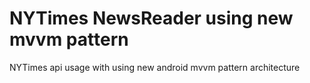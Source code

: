 # NYTimes NewsReader using new mvvm pattern
NYTimes api usage with using new android mvvm pattern architecture
